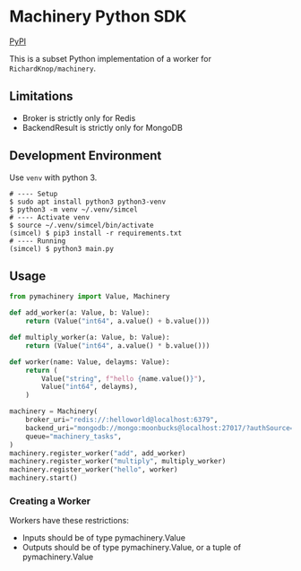 # Machinery Python SDK

[PyPI](https://pypi.org/project/pymachinery/)

This is a subset Python implementation of a worker for `RichardKnop/machinery`.

## Limitations

- Broker is strictly only for Redis
- BackendResult is strictly only for MongoDB

## Development Environment

Use `venv` with python 3.

```shell
# ---- Setup
$ sudo apt install python3 python3-venv
$ python3 -m venv ~/.venv/simcel
# ---- Activate venv
$ source ~/.venv/simcel/bin/activate
(simcel) $ pip3 install -r requirements.txt
# ---- Running
(simcel) $ python3 main.py
```

## Usage

```python
from pymachinery import Value, Machinery

def add_worker(a: Value, b: Value):
    return (Value("int64", a.value() + b.value()))

def multiply_worker(a: Value, b: Value):
    return (Value("int64", a.value() * b.value()))

def worker(name: Value, delayms: Value):
    return (
        Value("string", f"hello {name.value()}"),
        Value("int64", delayms),
    )

machinery = Machinery(
    broker_uri="redis://:helloworld@localhost:6379",
    backend_uri="mongodb://mongo:moonbucks@localhost:27017/?authSource=admin",
    queue="machinery_tasks",
)
machinery.register_worker("add", add_worker)
machinery.register_worker("multiply", multiply_worker)
machinery.register_worker("hello", worker)
machinery.start()
```

### Creating a Worker

Workers have these restrictions:

- Inputs should be of type pymachinery.Value
- Outputs should be of type pymachinery.Value, or a tuple of pymachinery.Value
